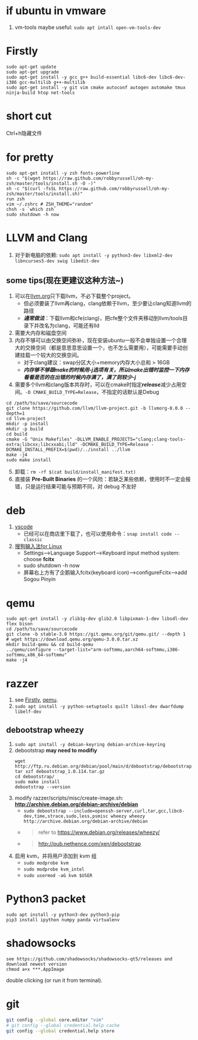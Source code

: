 # if ubuntu in vmware
1. vm-tools maybe useful: `sudo apt intall open-vm-tools-dev`

# Firstly<a name="firstly"></a>
```shell
sudo apt-get update
sudo apt-get upgrade
sudo apt-get install -y gcc g++ build-essential libc6-dev libc6-dev-i386 gcc-multilib g++-multilib
sudo apt-get install -y git vim cmake autoconf autogen automake tmux ninja-build htop net-tools
```

# short cut
Ctrl+h隐藏文件

# for pretty
```shell
sudo apt-get install -y zsh fonts-powerline
sh -c "$(wget https://raw.github.com/robbyrussell/oh-my-zsh/master/tools/install.sh -O -)"
sh -c "$(curl -fsSL https://raw.github.com/robbyrussell/oh-my-zsh/master/tools/install.sh)"
run zsh
vim ~/.zshrc # ZSH_THEME="random"
chsh -s `which zsh`
sudo shutdown -h now
```

# LLVM and Clang
1. 对于新电脑的依赖: `sudo apt install -y python3-dev libxml2-dev libncurses5-dev swig libedit-dev`
## some tips(现在更建议这种方法~)
1. 可以在[llvm.org](http://releases.llvm.org/download.html)只下载llvm，不必下载整个project。
    + 但必须要装了llvm再clang，clang依赖于llvm，至少要让clang知道llvm的路径
    + ***通常做法***：下载llvm和cfe(clang)，把cfe整个文件夹移动到llvm/tools目录下并改名为clang，可能还有lld
2. 需要大内存和磁盘空间
3. 内存不够可以由交换空间弥补，现在安装ubuntu一般不会单独设置一个合理大的交换空间（都是意思意思设置一个，也不怎么需要用），可能需要手动创建挂载一个较大的交换空间。
    + 对于clang建议：swap分区大小+memory内存大小总和 > 16GB
    + ***内存够不够跟make的时候用-j选项有关，所以make出错时监控一下内存看看是否的在出错的时候内存满了，满了则较少-j***
4. 需要多个llvm和clang版本共存时，可以在cmake时指定***release***减少占用空间。`-D CMAKE_BUILD_TYPE=Release`，不指定的话默认是Debug
```shell
cd /path/to/save/sourcecode
git clone https://github.com/llvm/llvm-project.git -b llvmorg-8.0.0 --depth=1
cd llvm-project
mkdir -p install
mkdir -p build 
cd build
cmake -G "Unix Makefiles" -DLLVM_ENABLE_PROJECTS="clang;clang-tools-extra;libcxx;libcxxabi;lld" -DCMAKE_BUILD_TYPE=Release -DCMAKE_INSTALL_PREFIX=$(pwd)/../install ../llvm
make -j4
sudo make install
```
5. 卸载：`rm -rf $(cat build/install_manifest.txt)`
6. 直接装 **Pre-Built Binaries** 的一个风险：若缺乏某些依赖，使用时不一定会报错，只是运行结果可能与预期不同，对 debug 不友好

# deb
1. [vscode](https://code.visualstudio.com/)
    + 已经可以在商店里下载了，也可以使用命令：`snap install code --classic`
2. [搜狗输入法for Linux](https://pinyin.sogou.com/linux/)
    + Settings-->Language Support-->Keyboard input method system: choose **fcitx**
    + sudo shutdown -h now
    + 屏幕右上方有了企鹅输入fcitx(keyboard icon)-->configureFcitx-->add Sogou Pinyin

# qemu<a name="qemu"></a>
```shell
sudo apt-get install -y zlib1g-dev glib2.0 libpixman-1-dev libsdl-dev flex bison
cd /path/to/save/sourcecode
git clone -b stable-3.0 https://git.qemu.org/git/qemu.git/ --depth 1
# wget https://download.qemu.org/qemu-3.0.0.tar.xz
mkdir build-qemu && cd build-qemu
../qemu/configure --target-list="arm-softmmu,aarch64-softmmu,i386-softmmu,x86_64-softmmu"
make -j4
```

# razzer
1. see [Firstly](#firstly), [qemu](#qemu).
2. ```sudo apt install -y python-setuptools quilt libssl-dev dwarfdump libelf-dev```
## debootstrap wheezy
1. ```sudo apt install -y debian-keyring debian-archive-keyring```
2. debootstrap **may need to modifiy**
    ```shell
    wget http://ftp.ru.debian.org/debian/pool/main/d/debootstrap/debootstrap_1.0.115.tar.gz
    tar xzf debootstrap_1.0.114.tar.gz 
    cd debootstrap/
    sudo make install
    debootstrap --version
    ```
3. modify razzer/scripts/misc/create-image.sh: **http://archive.debian.org/debian-archive/debian**
    + ```sudo debootstrap --include=openssh-server,curl,tar,gcc,libc6-dev,time,strace,sudo,less,psmisc wheezy wheezy http://archive.debian.org/debian-archive/debian```
    + >refer to https://www.debian.org/releases/wheezy/
    + >http://pub.nethence.com/xen/debootstrap
4. 启用 kvm，并将用户添加到 kvm 组
    + `sudo modprobe kvm`
    + `sudo modprobe kvm_intel`
    + `sudo usermod -aG kvm $USER`

# Python3 packet
```shell
sudo apt install -y python3-dev python3-pip
pip3 install ipython numpy panda virtualenv
```

# shadowsocks
```shell
see https://github.com/shadowsocks/shadowsocks-qt5/releases and download newest version
chmod a+x ***.AppImage
```
double clicking (or run it from terminal).

# git
```bash
git config --global core.editor "vim"
# git config --global credential.help cache
git config --global credential.help store
```
